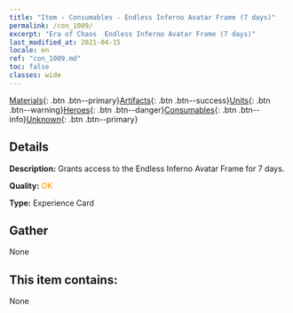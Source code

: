 ```yaml
---
title: "Item - Consumables - Endless Inferno Avatar Frame (7 days)"
permalink: /con_1009/
excerpt: "Era of Chaos  Endless Inferno Avatar Frame (7 days)"
last_modified_at: 2021-04-15
locale: en
ref: "con_1009.md"
toc: false
classes: wide
---
```

 [Materials](/Items/){: .btn .btn--primary}[Artifacts](/Items/Artifacts/){: .btn .btn--success}[Units](/Items/Units/){: .btn .btn--warning}[Heroes](/Items/Heroes/){: .btn .btn--danger}[Consumables](/Items/Consumables/){: .btn .btn--info}[Unknown](/Items/Unknown/){: .btn .btn--primary}

## Details
 **Description:** Grants access to the Endless Inferno Avatar Frame for 7 days.

 **Quality:** <span style="color: #FF8C00">OK</span>

 **Type:** Experience Card

## Gather

  None

## This item contains:

  None

